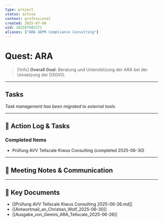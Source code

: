 ```yaml
---
type: project
status: active
context: professional
created: 2025-07-08
uid: 202507082371
aliases: ["ARA GDPR Compliance Consulting"]
---
```


# Quest: ARA

> [!info]
> **Overall Goal:** Beratung und Unterstützung der ARA bei der Umsetzung der DSGVO.

---

## Tasks

*Task management has been migrated to external tools.*

---

## 📝 Action Log & Tasks

### Completed Items
- Prüfung AVV Tellscale Kiwus Consulting (completed 2025-06-30)

---
## 💬 Meeting Notes & Communication


---
## 📎 Key Documents

- [[Prüfung AVV Tellscale Kiwus Consulting 2025-06-26.md]]
- [[Antwortmail_an_Christian_Wolf_2025-06-30]]
- [[Ausgabe_von_Gemini_ARA_Tellscale_2025-06-26]]